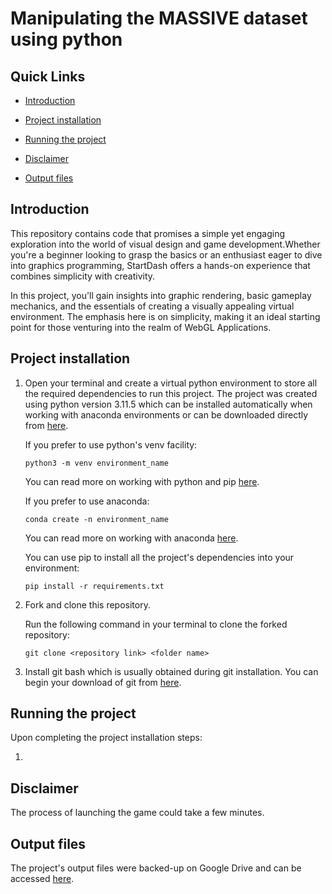 <link rel="stylesheet" href="https://cdnjs.cloudflare.com/ajax/libs/font-awesome/5.15.3/css/all.min.css">

# Manipulating the MASSIVE dataset using python

## Quick Links

- [Introduction](https://github.com/myles4321/stardash#introduction)

- [Project installation](https://github.com/myles4321/stardash#project-installation)

- [Running the project](https://github.com/myles4321/stardash#running-the-project)

- [Disclaimer](https://github.com/myles4321/stardash#disclaimer)

- [Output files](https://github.com/myles4321/stardash#output-files)

## Introduction

This repository contains code that promises a simple yet engaging exploration into the world of visual design and game development.Whether you're a beginner looking to grasp the basics or an enthusiast eager to dive into graphics programming, StartDash offers a hands-on experience that combines simplicity with creativity.

In this project, you'll gain insights into graphic rendering, basic gameplay mechanics, and the essentials of creating a visually appealing virtual environment. The emphasis here is on simplicity, making it an ideal starting point for those venturing into the realm of WebGL Applications.

## Project installation

1. Open your terminal and create a virtual python environment to store all the required dependencies to run this project. The project was created using python version 3.11.5 which can be installed automatically when working with anaconda environments or can be downloaded directly from [here](https://www.python.org/ftp/python/3.11.5/python-3.11.5-amd64.exe).

   If you prefer to use python's venv facility:

   ```
   python3 -m venv environment_name
   ```

   You can read more on working with python and pip [here](https://packaging.python.org/en/latest/guides/installing-using-pip-and-virtual-environments/).

   If you prefer to use anaconda:

   ```
   conda create -n environment_name
   ```

   You can read more on working with anaconda [here](https://docs.anaconda.com/free/navigator/tutorials/index.html).

   You can use pip to install all the project's dependencies into your environment:

   ```
   pip install -r requirements.txt
   ```

2. Fork and clone this repository.

   Run the following command in your terminal to clone the forked repository:

   ```{code}
   git clone <repository link> <folder name>
   ```
3. Install git bash which is usually obtained during git installation. You can begin your download of git from [here](https://git-scm.com/downloads).

## Running the project

Upon completing the project installation steps:

1. 

## Disclaimer

The process of launching the game could take a few minutes.

## Output files

The project's output files were backed-up on Google Drive and can be accessed [here](https://drive.google.com/drive/folders/12aCT8Q7ztFkNASuDG5hMLCD6DZJMv5-G?usp=sharing).
